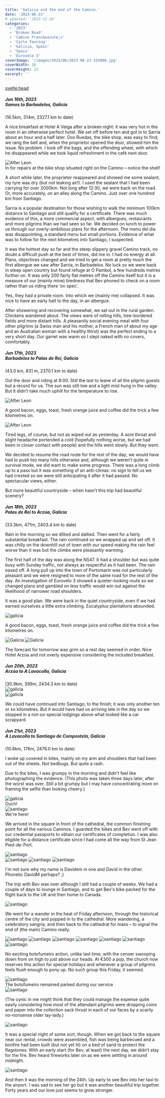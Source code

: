 ```yaml
---
title: 'Galicia and the end of the Camino.'
date: '2023-06-23'
# updated: '2023-12-26'
categories:
  - '2023'
  - 'Broken Road'
  - 'Camino Franc&eacute;s'
  - 'Cycle Touring'
  - 'Galicia, Spain'
  - 'Spain'
  - 'Eurovelo 3'
coverImage: '/images/2023/06/2023-06-21-155006.jpg'
coverWidth: 16
coverHeight: 12
excerpt: ''
---
```


<svelte:head>

<title>
Galicia
</title>
</svelte:head>

<script>
	import Callout from '$lib/components/Callout.svelte'
</script>

<section class="card">
  <h5>
    Jun 16th, 2023
    <br /> Samos to Barbadelos, Galicia
   </h5>(16.5km, 314m, 2327.1 km to date)   
  
  <p>A nice breakfast at Hotel A Veiga after a broken night: it was very hot in the room in an otherwise perfect hotel. We set off before ten and got in to Sarria about an hour and a half later. Dos Ruedas, the bike shop, was easy to find; we rang the bell and, when the proprietor opened the door, showed him the issue. No problem. I took off the bags, and the offending wheel, with which he disappeared while we took liquid refreshment in the café next door.</p>
  <img alt="After Leon" src="/images/2023/06/2023-06-16-111218.jpg" /> 
  <div class="caption">In for repairs at the bike shop situated right on the Camino &ndash; notice the shell!</div>
  <p>A short while later, the proprietor reappeared and showed me some sealant; my tyre was dry (but not leaking air!). I used the sealant that I had been carrying for over 2000km. Not long after 12:30, we were back on the road. Or, more accurately, on an alley along the Camino. Just over one hundred km from Santiago.</p>
  <p>Sarria is a popular destination for those wishing to walk the minimum 100km distance to Santiago and still qualify for a certificate. There was much evidence of this, a more commercial aspect, with albergues, restaurants and more pilgrims than we had seen so far. We decided on lunch to power us through our overly-ambitious plans for the afternoon. The menu del dia was disappointing, a standard menu but small portions. Evidence of what was to follow for the next kilometres into Santiago, I suspected.</p>
  <p>It was the hottest day so far and the steep slippery gravel Camino track, no doubt a difficult push at the best of times, did me in. I had no energy at all. Plans, objectives changed and we tried to get a room at pretty much the first albergue we saw after Sarria, in Barbadelos. No luck so we were back in steep open country but found refuge at O Pambol, a few hundreds metres further on. It was only 200 fairly flat metres off the Camino itself but it is a measure of our (mainly mine) tiredness that Bev phoned to check on a room rather than us riding there ‘on spec’.</p>
  <p>Yes, they had a private room. Into which we (mainly me) collapsed. It was nice to have an early halt to the day, in an albergue.</p>
  <p>After showering and recovering somewhat, we sat out in the rural garden. Chickens wandered about. The views were of rolling hills, tree-bordered fields and more distant hills. A pleasantly social evening meal with four other pilgrims (a Swiss man and his mother, a French man of about my age and an Australian woman with a healthy thirst) was the perfect ending to a very short day. Our garret was warm so I slept naked with no covers, comfortably.</p>
  
</section>

<section class="card">
  <h5>
    Jun 17th, 2023
    <br /> Barbadelos to Palas de Rei, Galicia
   </h5>(43.0 km, 831 m, 2370.1 km to date)   
  <p>Out the door and riding at 8:00. Still the last to leave of all the pilgrim guests but a record for us. The sun was still low and a light mist hung in the valley. But it didn’t take much uphill for the temperature to rise.</p>
  <img alt="After Leon" src="/images/2023/06/2023-06-17-080324.jpg" /> 
  <p>A good bacon, eggs, toast, fresh orange juice and coffee did the trick a few kilometres on.</p>
  <img alt="After Leon" src="/images/2023/06/2023-06-17-105531.jpg" /> 
  <p>Tired legs, of course, but not as wiped out as yesterday. A sore throat and slight headache portended a cold (hopefully nothing worse, but we had been in closer contact with people) and the hills went slowly. But they went. </p>
  <p>We decided to resume the road route for the rest of the day; we would have had to push too many hills otherwise and, although we weren’t quite in survival mode, we did want to make some progress. There was a long climb up to a pass but it was something of an anti-climax: no sign to tell us we had crested so we were still anticipating it after it had passed. No spectacular views, either. </p>
  <p>But more beautiful countryside – when hasn’t this trip had beautiful scenery?</p>
</section>

<section class="card">
  <h5>
    Jun 18th, 2023
    <br /> Palas de Rei to Arzúa, Galicia
  </h5>
  (33.3km, 471m, 2403.4 km to date)   
  <p>Rain in the morning so we dillied and dallied. Then went for a fairly substantial breakfast. The rain continued so we wrapped up and set off. It was chilly on the downhill out of town with our speed making the rain feel worse than it was but the climbs were pleasantly warming.</p>
  <p>The first half of the day was along the N547. It had a shoulder but was quite busy with Sunday traffic, not always as respectful as it had been. The rain eased off. A long pull up into the town of Portomarin was not particularly pleasant and we were resigned to more of the same road for the rest of the day. An investigation of Eurovelo 3 showed a quieter-looking route so we changed plans and gambled on less traffic would win out against the likelihood of narrower road shoulders.</p>
  <p>It was a good plan. We were back in the quiet countryside, even if we had earned ourselves a little extra climbing. Eucalyptus plantations abounded.</p>
  <img alt="galicia" src="/images/2023/06/2023-06-18-133811.jpg" /> 
  <p>A good bacon, eggs, toast, fresh orange juice and coffee did the trick a few kilometres on.</p>
  <img alt="Galicia" src="/images/2023/06/2023-06-18-133911.jpg" /> 
  <img alt="Galicia" src="/images/2023/06/2023-06-18-134602.jpg" /> 
  <p>The forecast for tomorrow was grim so a rest day seemed in order. Nice Hotel Arzúa and not overly expensive considering the included breakfast.</p> 
 </section>

<section class="card">
  <h5>
    Jun 20th, 2023
    <br /> Arzúa to A Lavacolla, Galicia
  </h5>
  (30.9km, 399m, 2434.3 km to date) 
  <div class="w-70"><img alt="galicia" src="/images/2023/06/2023-06-20-152221.jpg" /></div>
  <img alt="galicia" src="/images/2023/06/2023-06-20-153257.jpg" />
  <p>We could have continued into Santiago, to the finish; it was only another ten or so kilometres. But it would have had us arriving late in the day so we stopped in a not-so-special lodgings above what looked like a car scrapyard. </p>   
 </section>

 <section class="card">
  <h5>
    Jun 21st, 2023
    <br /> A Lavacolla to Santiago de Compostela, Galicia
  </h5>
  (10.8km, 176m, 2476.0 km to date) 
  <p>I woke up covered in bites, mainly on my arm and shoulders that had been out of the sheets. Not bedbugs. But quite a rash.</p>
  <p>Due to the bites, I was grumpy in the morning and didn't feel like photographing the evidence. (This photo was taken three days later, after the worst was over. Still a bit grumpy but I may have concentrating more on framing the selfie than looking cheery.)</p>
  <img alt="galicia" src="/images/2023/06/phone/20230624_1643.jpg" /> 
  <div  class="caption">Ouch!</div>
  <img alt="santiago" src="/images/2023/06/2023-06-21-124410.jpg" /> 
  <div  class="caption">We're here!</div>
  <p>We arrived in the square in front of the cathedral, the common finishing point for all the various 
  Caminos. I guarded the bikes and Bev went off with our credential passports to obtain our certificates of completion. I was also eligible for a distance certificate since I had come all the way from St Jean Pied-de-Port.</p>

  <div class="w-70"><img alt="santiago" src="/images/2023/06/2023-06-21-140214.jpg" /></div>   
  <img alt="santiago" src="/images/2023/06/2023-06-21-140238.jpg" />   
  <img alt="santiago" src="/images/2023/06/scan/caminoDave.jpg" />   
  <img alt="santiago" src="/images/2023/06/scan/caminoDistance.jpg" />

  <p>I'm not sure why my name is Davidem in one and David in the other. Phonetic DavidM perhaps? ;)</p>
  <p>The trip with Bev was over although I still had a couple of weeks. We had a couple of days to lounge in Santiago, and to get Bev's bike packed for the flight back to the UK and then home to Canada.</p>
  <img alt="santiago" src="/images/2023/06/2023-06-23-150700.jpg" />
  <p>We went for a wander in the heat of Friday afternoon, through the historical centre of the city and popped in to the cathedral. More wandering, a celebratory sangria, and then back to the cathedral for mass – to signal the end of (the main) Camino really.</p>
  <img alt="santiago" src="/images/2023/06/2023-06-21-153504.jpg" />
  <img alt="santiago" src="/images/2023/06/2023-06-21-154349.jpg" />
  <img alt="santiago" src="/images/2023/06/2023-06-23-164518.jpg" />
  <img alt="santiago" src="/images/2023/06/2023-06-23-172027.jpg" />
  <img alt="santiago" src="/images/2023/06/2023-06-23-173308.jpg" />
  <img alt="santiago" src="/images/2023/06/2023-06-23-174041.jpg" />
  <div class="w-70"><img alt="santiago" src="/images/2023/06/phone/20230623_1805.jpg" /></div>
  <p>No exciting botofumeiro action, unlike last time, with the censer swooping down from on high to just above our heads. At €300 a pop, the church now reserves this action for special holidays and whenever a group of pilgrims feels flush enough to pony up. No such group this Friday, it seemed.</p>
  <div class="w-70"><img alt="santiago" src="/images/2023/06/2023-06-23-172959.jpg" /></div>
  <div class="caption">The botofumeiro remained parked during our service</div>
  <img alt="santiago" src="/images/2023/06/2023-06-23-172916.jpg" />
  <p>(The cynic in me might think that they could manage the expense quite easily considering how most of the attendant pilgrims were dropping coins and paper into the collection sack thrust in each of our faces by a scarily no-nonsense older lay-lady.)</p>

  <img alt="santiago" src="/images/2023/06/2023-06-23-215625.jpg" />
  <p>It was a special night of some sort, though. When we got back to the square near our rental, crowds were assembled, fish was being barbecued and a bonfire had been built (but not yet lit) on a bed of sand to protect the flagstones. With an early start (for Bev, at least) the next day, we didn’t stay for the fire. Bev heard fireworks later on as we were settling in around midnight.</p>
  <img alt="santiago" src="/images/2023/06/2023-06-23-215913.jpg" />
  <p>And then it was the morning of the 24th. Up early to see Bev into her taxi to the airport. I was sad to see her go but it was another beautiful trip together. Forty years and our love just seems to grow stronger.</p>
 </section>
